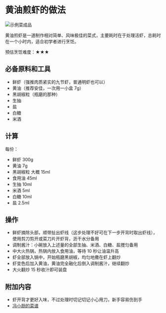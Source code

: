 # 黄油煎虾的做法

![示例菜成品](./黄油煎虾.jpg)

黄油煎虾是一道制作相对简单、风味极佳的菜式，主要耗时在于处理活虾，总耗时在一个小时内，适合初学者进行烹饪。

预估烹饪难度：★★★

## 必备原料和工具

- 鲜虾（强推肉质紧实的九节虾，普通明虾也可以）
- 黄油（推荐安佳，一次用一小盒 7g）
- 黑胡椒粒（瓶磨的那种）
- 生抽
- 盐
- 白糖
- 米酒

## 计算

每份：

- 鲜虾 300g
- 黄油 7g
- 黑胡椒粒 大概 15ml
- 食用油 45ml
- 生抽 10ml
- 米酒 5ml
- 白糖 10ml
- 盐 2.5ml

## 操作

- 鲜虾摘除头部，顺带扯出虾线（这步处理不好可在下一步开背时取出虾线），使用剪刀剪开或菜刀片开虾背，沥干水分备用
- 调制酱汁：小碗放入上述量的全部生抽、米酒、白糖、盐搅匀备用
- 中大火热锅，热锅内放入食用油，等待 10 秒让油温升高
- 虾全部放入锅中，开始瓶磨黑胡椒，均匀地撒在虾上翻炒
- 虾变色后加入黄油，黄油完全融化后倒入调制酱汁，继续翻炒
- 大火翻炒 15 秒收汁即可装盘

## 附加内容

- 虾开背才更好入味，不过处理时切记切记小心用刀，新手容易伤到手
- [冯小厨的菜谱](https://www.bilibili.com/video/BV1g541177cd)


